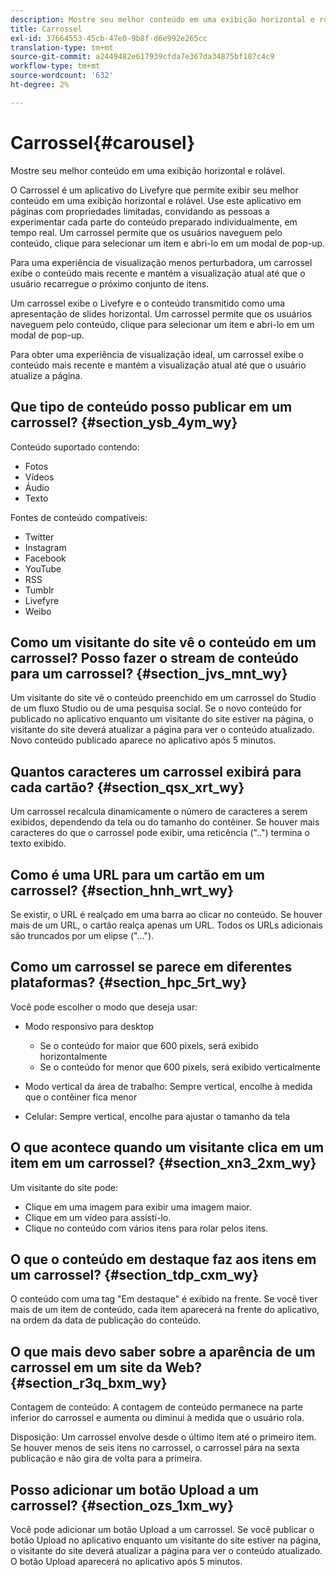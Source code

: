 ```yaml
---
description: Mostre seu melhor conteúdo em uma exibição horizontal e rolável.
title: Carrossel
exl-id: 37664553-45cb-47e0-9b8f-d6e992e265cc
translation-type: tm+mt
source-git-commit: a2449482e617939cfda7e367da34875bf187c4c9
workflow-type: tm+mt
source-wordcount: '632'
ht-degree: 2%

---
```


# Carrossel{#carousel}

Mostre seu melhor conteúdo em uma exibição horizontal e rolável.

O Carrossel é um aplicativo do Livefyre que permite exibir seu melhor conteúdo em uma exibição horizontal e rolável. Use este aplicativo em páginas com propriedades limitadas, convidando as pessoas a experimentar cada parte do conteúdo preparado individualmente, em tempo real. Um carrossel permite que os usuários naveguem pelo conteúdo, clique para selecionar um item e abri-lo em um modal de pop-up.

Para uma experiência de visualização menos perturbadora, um carrossel exibe o conteúdo mais recente e mantém a visualização atual até que o usuário recarregue o próximo conjunto de itens.

Um carrossel exibe o Livefyre e o conteúdo transmitido como uma apresentação de slides horizontal. Um carrossel permite que os usuários naveguem pelo conteúdo, clique para selecionar um item e abri-lo em um modal de pop-up.

Para obter uma experiência de visualização ideal, um carrossel exibe o conteúdo mais recente e mantém a visualização atual até que o usuário atualize a página.

## Que tipo de conteúdo posso publicar em um carrossel? {#section_ysb_4ym_wy}

Conteúdo suportado contendo:

* Fotos
* Vídeos
* Áudio
* Texto

Fontes de conteúdo compatíveis:

* Twitter
* Instagram
* Facebook
* YouTube
* RSS
* Tumblr
* Livefyre
* Weibo

## Como um visitante do site vê o conteúdo em um carrossel? Posso fazer o stream de conteúdo para um carrossel? {#section_jvs_mnt_wy}

Um visitante do site vê o conteúdo preenchido em um carrossel do Studio de um fluxo Studio ou de uma pesquisa social. Se o novo conteúdo for publicado no aplicativo enquanto um visitante do site estiver na página, o visitante do site deverá atualizar a página para ver o conteúdo atualizado. Novo conteúdo publicado aparece no aplicativo após 5 minutos.

## Quantos caracteres um carrossel exibirá para cada cartão? {#section_qsx_xrt_wy}

Um carrossel recalcula dinamicamente o número de caracteres a serem exibidos, dependendo da tela ou do tamanho do contêiner. Se houver mais caracteres do que o carrossel pode exibir, uma reticência (&quot;..&quot;) termina o texto exibido.

## Como é uma URL para um cartão em um carrossel? {#section_hnh_wrt_wy}

Se existir, o URL é realçado em uma barra ao clicar no conteúdo. Se houver mais de um URL, o cartão realça apenas um URL. Todos os URLs adicionais são truncados por um elipse (&quot;...&quot;).

## Como um carrossel se parece em diferentes plataformas? {#section_hpc_5rt_wy}

Você pode escolher o modo que deseja usar:

* Modo responsivo para desktop

   * Se o conteúdo for maior que 600 pixels, será exibido horizontalmente
   * Se o conteúdo for menor que 600 pixels, será exibido verticalmente

* Modo vertical da área de trabalho: Sempre vertical, encolhe à medida que o contêiner fica menor
* Celular: Sempre vertical, encolhe para ajustar o tamanho da tela

## O que acontece quando um visitante clica em um item em um carrossel? {#section_xn3_2xm_wy}

Um visitante do site pode:

* Clique em uma imagem para exibir uma imagem maior.
* Clique em um vídeo para assistí-lo.
* Clique no conteúdo com vários itens para rolar pelos itens.

## O que o conteúdo em destaque faz aos itens em um carrossel? {#section_tdp_cxm_wy}

O conteúdo com uma tag &quot;Em destaque&quot; é exibido na frente. Se você tiver mais de um item de conteúdo, cada item aparecerá na frente do aplicativo, na ordem da data de publicação do conteúdo.

## O que mais devo saber sobre a aparência de um carrossel em um site da Web? {#section_r3q_bxm_wy}

Contagem de conteúdo: A contagem de conteúdo permanece na parte inferior do carrossel e aumenta ou diminui à medida que o usuário rola.

Disposição: Um carrossel envolve desde o último item até o primeiro item. Se houver menos de seis itens no carrossel, o carrossel pára na sexta publicação e não gira de volta para a primeira.

## Posso adicionar um botão Upload a um carrossel? {#section_ozs_1xm_wy}

Você pode adicionar um botão Upload a um carrossel. Se você publicar o botão Upload no aplicativo enquanto um visitante do site estiver na página, o visitante do site deverá atualizar a página para ver o conteúdo atualizado. O botão Upload aparecerá no aplicativo após 5 minutos.
